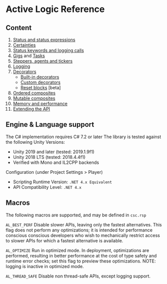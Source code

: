 # Active Logic Reference

## Content

1. [Status and status expressions](Status.md)
2. [Certainties](Certainties.md)
3. [Status keywords and logging calls](Constants-and-logging)
4. [Gigs](Gig.md) and [Tasks](Task.md)
5. [Steppers, agents and tickers](Steppers.md)
6. [Logging](Logging.md)
7. [Decorators](Decorators.md)
    - [Built-in decorators](Decorators-Builtin.md)
    - [Custom decorators](Decorators-Custom.md)
    - [Reset blocks](Reset-Management.md) [beta]
8. [Ordered composites](OrderedComposites.md)
9. [Mutable composites](MutableComposites.md)
10. [Memory and performance](MemoryAndPerformance.md)
11. [Extending the API](Extensions.md)

## Engine & Language support

The C# implementation requires C# 7.2 or later
The library is tested against the following Unity Versions:
- Unity 2019 and later (tested: 2019.1.9f1)
- Unity 2018 LTS (tested: 2018.4.4f1)
- Verified with Mono and IL2CPP backends

Configuration (under Project Settings > Player)
- Scripting Runtime Version: `.NET 4.x Equivalent`
- API Compatibility Level: `.NET 4.x`

## Macros

The following macros are supported, and may be defined in `csc.rsp`

`AL_BEST_PERF`
Disable slower APIs, leaving only the fastest alternatives.
This flag does not perform any optimizations; it is intended for performance conscious conscious developers who wish to mechanically restrict access to slower APIs for which a fastest alternative is available.

`AL_OPTIMIZE`
Run in optimized mode.
In deployment, optimizations are performed, resulting in better performance at the cost of type safety and runtime error checks; set this flag to preview these optimizations. NOTE: logging is inactive in optimized mode.

`AL_THREAD_SAFE`
Disable non thread-safe APIs, except logging support.

